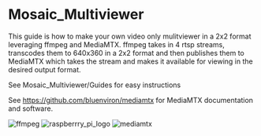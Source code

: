 # Mosaic_Multiviewer
This guide is how to make your own video only mulitviewer in a 2x2 format leveraging ffmpeg and MediaMTX. ffmpeg takes in 4 rtsp streams, transcodes them to 640x360 in a 2x2 format and then publishes them to MediaMTX which takes the stream and makes it available for viewing in the desired output format. 


See Mosaic_Multiviewer/Guides for easy instructions

See https://github.com/bluenviron/mediamtx for MediaMTX documentation and software. 


![ffmpeg](https://github.com/user-attachments/assets/7a1e93a1-8ac2-43d3-86f5-3f18618aa355)
![raspberrry_pi_logo](https://github.com/user-attachments/assets/85840421-9e22-4374-a6fc-b5fcdfadefb0)
![mediamtx](https://github.com/user-attachments/assets/ed2f355c-f407-426e-9546-cc2a6a4718f6)

